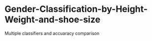 # Gender-Classification-by-Height-Weight-and-shoe-size
Multiple classifiers and accuaracy comparison
